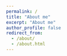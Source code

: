 ```yaml
---
permalink: /
title: "About me"
excerpt: "About me"
author_profile: false
redirect_from: 
  - /about/
  - /about.html
---
```

